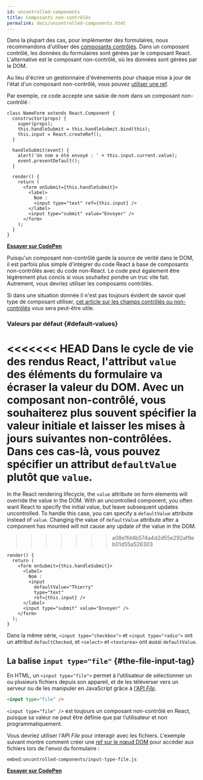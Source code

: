```yaml
---
id: uncontrolled-components
title: Composants non-contrôlés
permalink: docs/uncontrolled-components.html
---
```


Dans la plupart des cas, pour implémenter des formulaires, nous recommandons d'utiliser des [composants contrôlés](/docs/forms.html#controlled-components). Dans un composant contrôlé, les données du formulaires sont gérées par le composant React. L'alternative est le composant non-contrôlé, où les données sont gérées par le DOM.

Au lieu d'écrire un gestionnaire d'événements pour chaque mise à jour de l'état d'un composant non-contrôlé, vous pouvez [utiliser une ref](/docs/refs-and-the-dom.html).

Par exemple, ce code accepte une saisie de nom dans un composant non-contrôlé :

```javascript{5,9,18}
class NameForm extends React.Component {
  constructor(props) {
    super(props);
    this.handleSubmit = this.handleSubmit.bind(this);
    this.input = React.createRef();
  }

  handleSubmit(event) {
    alert('Un nom a été envoyé : ' + this.input.current.value);
    event.preventDefault();
  }

  render() {
    return (
      <form onSubmit={this.handleSubmit}>
        <label>
          Nom :
          <input type="text" ref={this.input} />
        </label>
        <input type="submit" value="Envoyer" />
      </form>
    );
  }
}
```

[**Essayer sur CodePen**](https://codepen.io/gaearon/pen/WooRWa?editors=0010)

Puisqu'un composant non-contrôlé garde la source de vérité dans le DOM, il est parfois plus simple d'intégrer du code React à base de composants non-contrôlés avec du code non-React. Le code peut également être légèrement plus concis si vous souhaitez pondre un truc vite fait. Autrement, vous devriez utiliser les composants contrôlés.

Si dans une situation donnée il n'est pas toujours évident de savoir quel type de composant utiliser, [cet article sur les champs contrôlés ou non-contrôlés](https://goshakkk.name/controlled-vs-uncontrolled-inputs-react/) vous sera peut-être utile.

### Valeurs par défaut {#default-values}

<<<<<<< HEAD
Dans le cycle de vie des rendus React, l'attribut `value` des éléments du formulaire va écraser la valeur du DOM. Avec un composant non-contrôlé, vous souhaiterez plus souvent spécifier la valeur initiale et laisser les mises à jours suivantes non-contrôlées. Dans ces cas-là, vous pouvez spécifier un attribut `defaultValue` plutôt que `value`.
=======
In the React rendering lifecycle, the `value` attribute on form elements will override the value in the DOM. With an uncontrolled component, you often want React to specify the initial value, but leave subsequent updates uncontrolled. To handle this case, you can specify a `defaultValue` attribute instead of `value`. Changing the value of `defaultValue` attribute after a component has mounted will not cause any update of the value in the DOM.
>>>>>>> a08e1fd4b574a4d2d55e292af9eb01d55a526303

```javascript{7}
render() {
  return (
    <form onSubmit={this.handleSubmit}>
      <label>
        Nom :
        <input
          defaultValue="Thierry"
          type="text"
          ref={this.input} />
      </label>
      <input type="submit" value="Envoyer" />
    </form>
  );
}
```

Dans la même série, `<input type="checkbox">` et `<input type="radio">` ont un attribut `defaultChecked`, et `<select>` et `<textarea>` ont aussi `defaultValue`.

## La balise `input type="file"` {#the-file-input-tag}

En HTML, un `<input type="file">` permet à l’utilisateur de sélectionner un ou plusieurs fichiers depuis son appareil, et de les téléverser vers un serveur ou de les manipuler en JavaScript grâce à [l'API *File*](https://developer.mozilla.org/fr/docs/Web/API/File/Using_files_from_web_applications).

```html
<input type="file" />
```

`<input type="file" />` est toujours un composant non-contrôlé en React, puisque sa valeur ne peut être définie que par l’utilisateur et non programmatiquement.

Vous devriez utiliser l'API *File* pour interagir avec les fichiers. L'exemple suivant montre comment créer une [ref sur le nœud DOM](/docs/refs-and-the-dom.html) pour accéder aux fichiers lors de l'envoi du formulaire :


`embed:uncontrolled-components/input-type-file.js`

**[Essayer sur CodePen](codepen://uncontrolled-components/input-type-file)**

